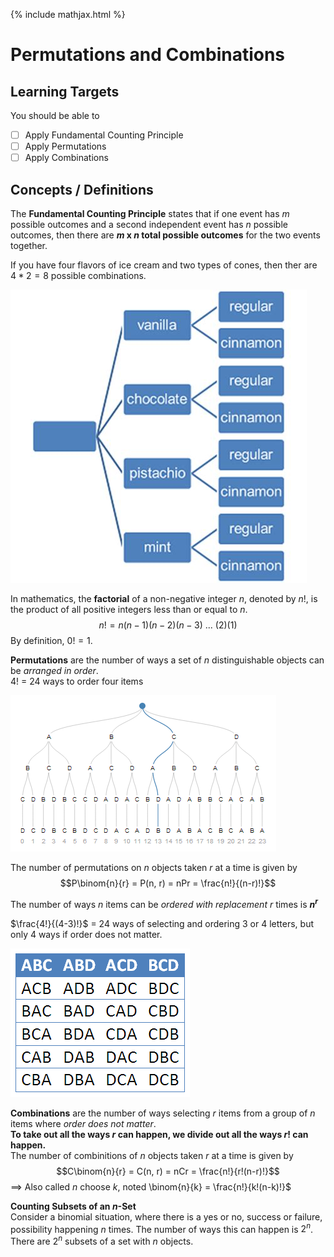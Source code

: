 {% include mathjax.html %}

# Permutations and Combinations

## Learning Targets

You should be able to
- [ ] Apply Fundamental Counting Principle
- [ ] Apply Permutations
- [ ] Apply Combinations

## Concepts / Definitions

The **Fundamental Counting Principle** states that if one event has $m$ possible outcomes and a second independent event has $n$ possible outcomes, then there are **$m$ x $n$ total possible outcomes** for the two events together.

If you have four flavors of ice cream and two types of cones, then ther are $4 * 2 = 8$ possible combinations.

![Ice Cream Flavors and Toppings](../assets/precalculus/permutations-and-combinations_1.jpg)

In mathematics, the **factorial** of a non-negative integer $n$, denoted by $n!$, is the product of all positive integers less than or equal to $n$.
$$n! = n(n-1)(n-2)(n-3)\ ...\ (2)(1)$$
By definition, $0! = 1$.

**Permutations** are the number of ways a set of $n$ distinguishable objects can be *arranged in order*.<br>
$4!$ = 24 ways to order four items

![Permutation of the letters ABCD](../assets/precalculus/permutations-and-combinations_2.png)

The number of permutations on $n$ objects taken $r$ at a time is given by
$$P\binom{n}{r} = P(n, r) = nPr = \frac{n!}{(n-r)!}$$

The number of ways $n$ items can be *ordered with replacement $r$* times is **$n^r$**

$\frac{4!}{(4-3)!}$ = 24 ways of selecting and ordering 3 or 4 letters, but only 4 ways if order does not matter.

![ABCD as a Permutation Table](../assets/precalculus/permutations-and-combinations_3.png)

**Combinations** are the number of ways selecting $r$ items from a group of $n$ items where *order does not matter*.<br>
**To take out all the ways $r$ can happen, we divide out all the ways $r!$ can happen.**<br>
The number of combinitions of $n$ objects taken $r$ at a time is given by
$$C\binom{n}{r} = C(n, r) = nCr = \frac{n!}{r!(n-r)!}$$
$\implies$ Also called $n$ choose $k$, noted \binom{n}{k} = \frac{n!}{k!(n-k)!}$

**Counting Subsets of an $n$-Set**<br>
Consider a binomial situation, where there is a yes or no, success or failure, possibility happening $n$ times. The number of ways this can happen is $2^n$. There are $2^n$ subsets of a set with $n$ objects.
